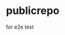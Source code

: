 # publicrepo
for e2e test






































































































































































































































































































































































































































































































































































































































































































































































































































































































































































































































































































































































































































































































































































































































































































































































































































































































































































































































































































































































































































































































































































































































































































































































































































































































































































































































































































































































































































































































































































































































































































































































































